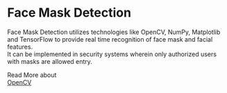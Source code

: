 # Face Mask Detection
 
Face Mask Detection utilizes technologies like OpenCV, NumPy, Matplotlib and TensorFlow to provide real time recognition of face mask and facial features. </br>
It can be implemented in security systems wherein only authorized users with masks are allowed entry. <br/>

Read More about 
<br/>
<a href = "https://opencv.org/">OpenCV</a>

